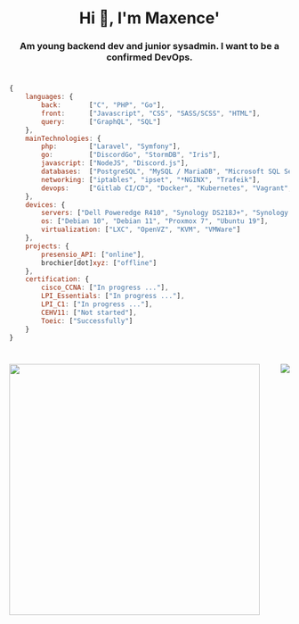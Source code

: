 <h1 align="center">Hi 👋, I'm Maxence'</h1>
<h3 align="center">Am young backend dev and junior sysadmin. I want to be a confirmed DevOps.</h3>

<h1></h1>

```js
{
    languages: {
        back:       ["C", "PHP", "Go"],
        front:      ["Javascript", "CSS", "SASS/SCSS", "HTML"],
        query:      ["GraphQL", "SQL"]
    },
    mainTechnologies: {
        php:        ["Laravel", "Symfony"],
        go:         ["DiscordGo", "StormDB", "Iris"],
        javascript: ["NodeJS", "Discord.js"],
        databases:  ["PostgreSQL", "MySQL / MariaDB", "Microsoft SQL Server", "Sqlite"],
        networking: ["iptables", "ipset", "*NGINX", "Trafeik"],
        devops:     ["Gitlab CI/CD", "Docker", "Kubernetes", "Vagrant", "Terraform"]
    },
    devices: {
        servers: ["Dell Poweredge R410", "Synology DS218J+", "Synology DS918+"],
        os: ["Debian 10", "Debian 11", "Proxmox 7", "Ubuntu 19"],
        virtualization: ["LXC", "OpenVZ", "KVM", "VMWare"]
    },
    projects: {
        presensio_API: ["online"],
        brochier[dot]xyz: ["offline"]
    },
    certification: {
        cisco_CCNA: ["In progress ..."],
        LPI_Essentials: ["In progress ..."],
        LPI_C1: ["In progress ..."],
        CEHV11: ["Not started"],
        Toeic: ["Successfully"]
    }
}
```

<h1></h1>

<p align="center" style="display: flex; justify-content: space-between;">
  <img width="450px" src="https://github-readme-stats.vercel.app/api?username=Maxoulfou&show_icons=false&hide_border=true&custom_title=Statistics&include_all_commits=true&theme=dark&bg_color=0d1117&line_height=27">
  <img src="https://github-readme-stats.vercel.app/api/top-langs/?username=Maxoulfou&theme=dark&hide_border=true&custom_title=Most%20used&bg_color=0d1117&layout=compact&langs_count=10">
</p>

<h1></h1>
